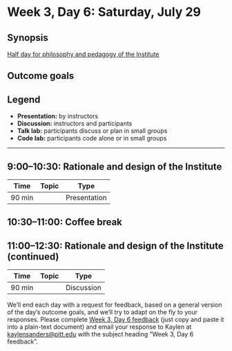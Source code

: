 # Week 3, Day 6: Saturday, July 29
## Synopsis

[Half day for philosophy and pedagogy of the Institute](../../general/pedagogy.md)

## Outcome goals
## Legend

* **Presentation:** by instructors
* **Discussion:** instructors and participants
* **Talk lab:** participants discuss or plan in small groups
* **Code lab:** participants code alone or in small groups

* * *
## 9:00–10:30: Rationale and design of the Institute

Time | Topic | Type
---- | ---- | ---- 
90 min |  | Presentation

## 10:30–11:00: Coffee break

## 11:00–12:30: Rationale and design of the Institute (continued)

Time | Topic | Type
---- | ---- | ---- 
90 min |  | Discussion

We’ll end each day with a request for feedback, based on a general version of the day’s outcome goals, and we’ll try to adapt on the fly to your responses. Please complete [Week 3, Day 6 feedback](week_3_day_6_feedback.md) (just copy and paste it into a plain-text document) and email your response to Kaylen at [kaylensanders@pitt.edu](mailto:kaylensanders@pitt.edu) with the subject heading “Week 3, Day 6 feedback”.